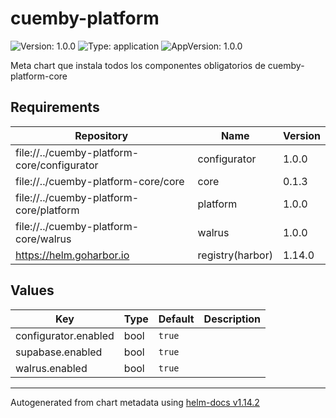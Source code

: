 # cuemby-platform

![Version: 1.0.0](https://img.shields.io/badge/Version-1.0.0-informational?style=flat-square) ![Type: application](https://img.shields.io/badge/Type-application-informational?style=flat-square) ![AppVersion: 1.0.0](https://img.shields.io/badge/AppVersion-1.0.0-informational?style=flat-square)

Meta chart que instala todos los componentes obligatorios de cuemby-platform-core

## Requirements

| Repository | Name | Version |
|------------|------|---------|
| file://../cuemby-platform-core/configurator | configurator | 1.0.0 |
| file://../cuemby-platform-core/core | core | 0.1.3 |
| file://../cuemby-platform-core/platform | platform | 1.0.0 |
| file://../cuemby-platform-core/walrus | walrus | 1.0.0 |
| https://helm.goharbor.io | registry(harbor) | 1.14.0 |

## Values

| Key | Type | Default | Description |
|-----|------|---------|-------------|
| configurator.enabled | bool | `true` |  |
| supabase.enabled | bool | `true` |  |
| walrus.enabled | bool | `true` |  |

----------------------------------------------
Autogenerated from chart metadata using [helm-docs v1.14.2](https://github.com/norwoodj/helm-docs/releases/v1.14.2)
